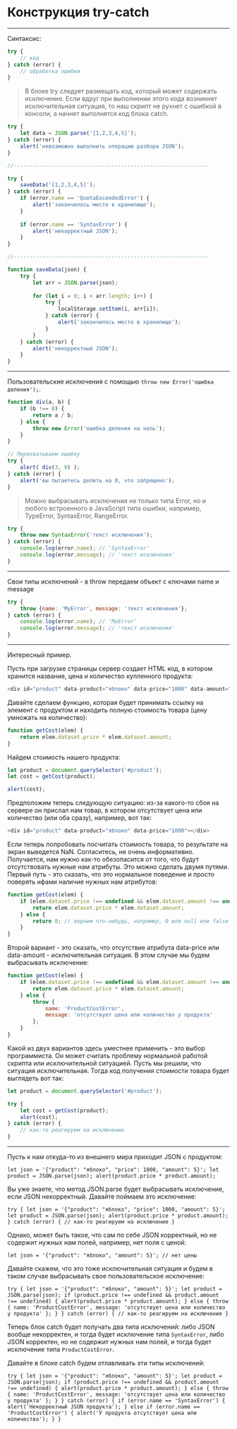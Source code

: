 # Конструкция try-catch
---

Синтаксис:
```js
try {
	// код
} catch (error) {
	// обработка ошибки
}
```

>В блоке try следует размещать код, который может содержать исключение. Если вдруг при выполнении этого кода возникнет исключительная ситуация, то наш скрипт не рухнет с ошибкой в консоли, а начнет выполнятся код блока catch.

```js
try {
	let data = JSON.parse('{1,2,3,4,5}');
} catch (error) {
	alert('невозможно выполнить операцию разбора JSON');
}

//--------------------------------------------------------------

try {
	saveData('[1,2,3,4,5]');
} catch (error) {
	if (error.name == 'QuotaExceededError') {
		alert('закончилось место в хранилище');
	}
	
	if (error.name == 'SyntaxError') {
		alert('некорректный JSON');
	}
}

//--------------------------------------------------------------

function saveData(json) {
	try {
		let arr = JSON.parse(json);
		
		for (let i = 0; i < arr.length; i++) {
			try {
				localStorage.setItem(i, arr[i]);
			} catch (error) {
				alert('закончилось место в хранилище');
			}
		}
	} catch (error) {
		alert('некорректный JSON');
	}
}
```

----

Пользовательские исключения с помощью `throw new Error('ошибка деления');`.

```js
function div(a, b) {
	if (b !== 0) {
		return a / b;
	} else {
		throw new Error('ошибка деления на ноль');
	}
}

// Перехватываем ошибку
try {
	alert( div(3, 0) );
} catch (error) {
	alert('вы пытаетесь делить на 0, что запрещено');
}
```

>Можно выбрасывать исключения не только типа Error, но и любого встроенного в JavaScript типа ошибки, например, TypeError, SyntaxError, RangeError.

```js
try {
	throw new SyntaxError('текст исключения');
} catch (error) {
	console.log(error.name); // 'SyntaxError'
	console.log(error.message); // 'текст исключения'
}
```

----

Свои типы исключений - в throw передаем объект с ключами name и message

```js
try {
	throw {name: 'MyError', message: 'текст исключения'};
} catch (error) {
	console.log(error.name); // 'MyError'
	console.log(error.message); // 'текст исключения'
}
```

----

Интересный пример.

Пусть при загрузке страницы сервер создает HTML код, в котором хранится название, цена и количество купленного продукта:
```js
<div id="product" data-product="яблоко" data-price="1000" data-amount="5"></div>
```

Давайте сделаем функцию, которая будет принимать ссылку на элемент с продуктом и находить полную стоимость товара (цену умножать на количество):
```js
function getCost(elem) {
	return elem.dataset.price * elem.dataset.amount;
}
```

Найдем стоимость нашего продукта:
```js
let product = document.querySelector('#product');
let cost = getCost(product);

alert(cost);
```

Предположим теперь следующую ситуацию: из-за какого-то сбоя на сервере он прислал нам товар, в котором отсутствует цена или количество (или оба сразу), например, вот так:
```js
<div id="product" data-product="яблоко" data-price="1000"></div>
```

Если теперь попробовать посчитать стоимость товара, то результате на экран выведется NaN. Согласитесь, не очень информативно.
Получается, нам нужно как-то обезопасится от того, что будут отсутствовать нужные нам атрибуты. 
Это можно сделать двумя путями. Первый путь - это сказать, что это нормальное поведение и просто поверять ифами наличие нужных нам атрибутов:
```js
function getCost(elem) {
	if (elem.dataset.price !== undefined && elem.dataset.amount !== undefined) {
		return elem.dataset.price * elem.dataset.amount;
	} else {
		return 0; // вернем что-нибудь, например, 0 или null или false
	}
}
```

Второй вариант - это сказать, что отсутствие атрибута data-price или data-amount - исключительная ситуация. 
В этом случае мы будем выбрасывать исключение:
```js
function getCost(elem) {
	if (elem.dataset.price !== undefined && elem.dataset.amount !== undefined) {
		return elem.dataset.price * elem.dataset.amount;
	} else {
		throw {
			name: 'ProductCostError',
			message: 'отсутствует цена или количество у продукта'
		};
	}
}
```

Какой из двух вариантов здесь уместнее применить - это выбор программиста. 
Он может считать проблему нормальной работой скрипта или исключительной ситуацией.
Пусть мы решили, что ситуация исключительная. 
Тогда код получения стоимости товара будет выглядеть вот так:
```js
let product = document.querySelector('#product');

try {
	let cost = getCost(product);
	alert(cost);
} catch (error) {
	// как-то реагируем на исключение
}
```

----

Пусть к нам откуда-то из внешнего мира приходит JSON с продуктом:

`let json = '{"product": "яблоко", "price": 1000, "amount": 5}'; let product = JSON.parse(json); alert(product.price * product.amount);`

Вы уже знаете, что метод JSON.parse будет выбрасывать исключение, если JSON некорректный. Давайте поймаем это исключение:

`try { let json = '{"product": "яблоко", "price": 1000, "amount": 5}'; let product = JSON.parse(json); alert(product.price * product.amount); } catch (error) { // как-то реагируем на исключение }`

Однако, может быть такое, что сам по себе JSON корректный, но не содержит нужных нам полей, например, нет поля с ценой:

`let json = '{"product": "яблоко", "amount": 5}'; // нет цены`

Давайте скажем, что это тоже исключительная ситуация и будем в таком случае выбрасывать свое пользовательское исключение:

`try { let json = '{"product": "яблоко", "amount": 5}'; let product = JSON.parse(json); if (product.price !== undefined && product.amount !== undefined) { alert(product.price * product.amount); } else { throw { name: 'ProductCostError', message: 'отсутствует цена или количество у продукта' }; } } catch (error) { // как-то реагируем на исключение }`

Теперь блок catch будет получать два типа исключений: либо JSON вообще некорректен, и тогда будет исключение типа `SyntaxError`, либо JSON корректен, но не содержит нужных нам полей, и тогда будет исключение типа `ProductCostError`.

Давайте в блоке catch будем отлавливать эти типы исключений:

`try { let json = '{"product": "яблоко", "amount": 5}'; let product = JSON.parse(json); if (product.price !== undefined && product.amount !== undefined) { alert(product.price * product.amount); } else { throw { name: 'ProductCostError', message: 'отсутствует цена или количество у продукта' }; } } catch (error) { if (error.name == 'SyntaxError') { alert('Некорректный JSON продукта'); } else if (error.name == 'ProductCostError') { alert('У продукта отсутствует цена или количество'); } }`